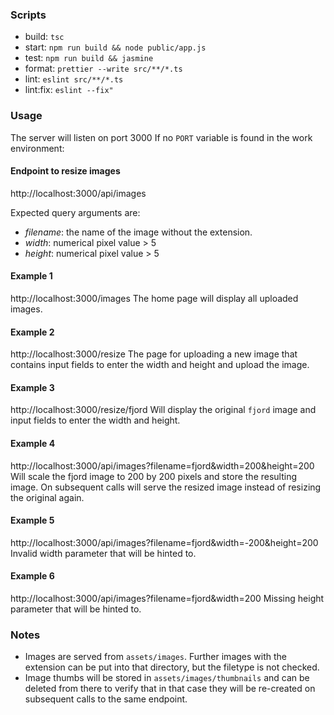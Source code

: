 ### Scripts

- build: `tsc`
- start: `npm run build && node public/app.js`
- test: `npm run build && jasmine`
- format: `prettier --write src/**/*.ts`
- lint: `eslint src/**/*.ts`
- lint:fix: `eslint --fix"`

### Usage

The server will listen on port 3000 If no `PORT` variable is found in the work environment:

#### Endpoint to resize images

http://localhost:3000/api/images

Expected query arguments are:

- _filename_: the name of the image without the extension.
- _width_: numerical pixel value > 5
- _height_: numerical pixel value > 5

#### Example 1

http://localhost:3000/images
The home page will display all uploaded images.

#### Example 2

http://localhost:3000/resize
The page for uploading a new image that contains input fields to enter the width and height and upload the image.

#### Example 3

http://localhost:3000/resize/fjord
Will display the original `fjord` image and input fields to enter the width and height.

#### Example 4

http://localhost:3000/api/images?filename=fjord&width=200&height=200
Will scale the fjord image to 200 by 200 pixels and store the resulting image.
On subsequent calls will serve the resized image instead of resizing the
original again.

#### Example 5

http://localhost:3000/api/images?filename=fjord&width=-200&height=200
Invalid width parameter that will be hinted to.

#### Example 6

http://localhost:3000/api/images?filename=fjord&width=200
Missing height parameter that will be hinted to.

### Notes

- Images are served from `assets/images`. Further images with the extension
  can be put into that directory, but the filetype is not checked.
- Image thumbs will be stored in `assets/images/thumbnails` and can be deleted from
  there to verify that in that case they will be re-created on subsequent calls
  to the same endpoint.
